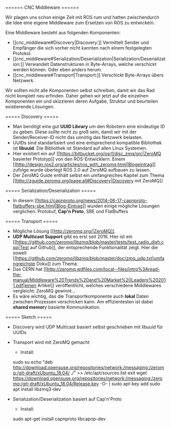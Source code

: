 ====== CNC Middleware ======

Wir plagen uns schon einige Zeit mit ROS rum und hatten zwischendurch die Idee eine eigene Middleware zum Ersetzen von ROS zu entwickeln. 

Eine Middleware besteht aus folgenden Komponenten:
  - [[cnc_middleware#Discovery|Discovery:]] Vermittelt Sender und Empfänger die sich vorher nicht kannten nach einem festgelegten Protokol.
  - [[cnc_middleware#Serialization/Deserialization|Serialization/Deserialization:]] Verwandelt Datenstrukturen in Byte-Arrays, welche verschickt werden können. Oder eben anders herum.
  - [[cnc_middleware#Transport|Transport:]] Verschickt Byte-Arrays übers Netzwerk.

Wir sollten nicht alle Komponenten selbst schreiben, damit wir das Rad nicht komplett neu erfinden. Daher gehen wir jetzt auf die einzelnen Komponenten ein und skizzieren deren Aufgabe, Struktur und beurteilen existierende Lösungen.

===== Discovery =====

  * Man benötigt eine gut **UUID Library** um den Robotern eine eindeutige ID zu geben. Diese sollte nicht zu groß sein, damit wir mit der Sender/Receiver-ID nicht das unnötig das Netzwerk belasten. 
  * UUIDs sind standartisiert und eine entsprechend kompatible Bibliothek ist **libuuid**. Die Bibliothek ist Standard auf allen Linux Systemen.
  * Hier existiert ein auf [[https://bitbucket.org/osrf/disc_zmq/src|ZeroMQ basierter Prototyp]] von den ROS-Entwicklern. Einem [[http://design.ros2.org/articles/ros_with_zeromq.html|Blogeintrag]] zufolge wurde überlegt ROS 2.0 auf ZeroMQ aufbauen zu lassen. 
  * Der ZeroMQ Guide enthält selbst ein umfangreiches Kapitel zum Thema [[http://zguide.zeromq.org/page:all#Discovery|Discovery mit ZeroMQ]]

===== Serialization/Deserialization =====

  * In diesem [[https://capnproto.org/news/2014-06-17-capnproto-flatbuffers-sbe.html|Blog-Eintrag]] wurden einige mögliche Lösungen verglichen: Protobuf, **Cap'n Proto**, SBE und FlatBuffers

===== Transport =====

  * Mögliche Lösung [[http://zeromq.org/|ZeroMQ]].
  * **UDP Multicast Support** gibt es erst seit 2016. Hier ist ein [[https://github.com/zeromq/libzmq/blob/master/tests/test_radio_dish.cpp|Test auf Github]], der entsprechende Funktionalität zeigt. Hier die soweit [[https://github.com/zeromq/libzmq/blob/master/doc/zmq_udp.txt|umfangreichste Doku]] zum Thema.
  * Das CERN hat [[http://zeromq.wdfiles.com/local--files/intro%3Aread-the-manual/Middleware%20Trends%20and%20Market%20Leaders%202011.pdf|einen Artikel]] veröffentlicht, welches verschiedene Middlewares vergleicht: ZeroMQ gewinnt...
  * Es wäre wichtig, das die Transportkomponente auch **lokal** Daten zwischen Prozessen verschicken kann. Am effizientesten ist dabei **shared memor**y basierte Kommunikation.

===== Sketch =====

  * Discovery wird UDP Multicast basiert selbst geschrieben mit libuuid für UUIDs
  * Transport wird mit ZeroMQ gemacht
    * Install:

    sudo su
    echo "deb http://download.opensuse.org/repositories/network:/messaging:/zeromq:/git-draft/xUbuntu_18.04/ ./" >> /etc/apt/sources.list
    exit
    wget https://download.opensuse.org/repositories/network:/messaging:/zeromq:/git-draft/xUbuntu_18.04/Release.key -O- | sudo apt-key add
    sudo apt install libzmq3-dev

  * Serialization/Deserialization basiert auf Cap'n'Proto
    * Install: 

    sudo apt-get install capnproto libcapnp-dev




